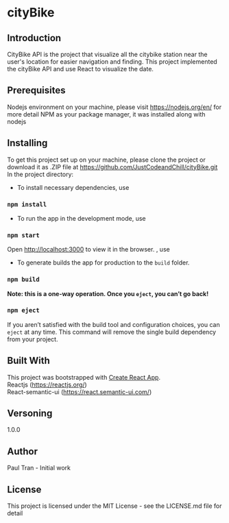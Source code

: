 # cityBike
## Introduction
CityBike API is the project that visualize all the citybike station near the user's location for easier navigation and finding. This project implemented the cityBike API and use React to visualize the date.

## Prerequisites
Nodejs environment on your machine, please visit https://nodejs.org/en/ for more detail
NPM as your package manager, it was installed along with nodejs

## Installing
To get this project set up on your machine, please clone the project or download it as .ZIP file at https://github.com/JustCodeandChill/cityBike.git
In the project directory:
- To install necessary dependencies, use 
### `npm install`
- To run the app in the development mode, use
### `npm start`
Open [http://localhost:3000](http://localhost:3000) to view it in the browser. , use 
- To generate builds the app for production to the `build` folder.<br />
### `npm build`
**Note: this is a one-way operation. Once you `eject`, you can’t go back!**
### `npm eject`
If you aren’t satisfied with the build tool and configuration choices, you can `eject` at any time. This command will remove the single build dependency from your project.

## Built With
This project was bootstrapped with [Create React App](https://github.com/facebook/create-react-app). <br />
Reactjs (https://reactjs.org/) <br/>
React-semantic-ui (https://react.semantic-ui.com/) <br />

## Versoning
1.0.0

## Author
Paul Tran - Initial work

## License
This project is licensed under the MIT License - see the LICENSE.md file for detail
